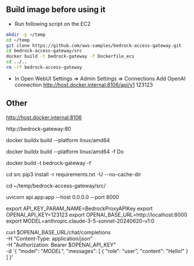 

## Build image before using it
- Run following script on the EC2
```bash
mkdir -p ~/temp
cd ~/temp
git clone https://github.com/aws-samples/bedrock-access-gateway.git
cd bedrock-access-gateway/src
docker build -t bedrock-gateway -f Dockerfile_ecs
cd ../..
rm -rf bedrock-access-gateway
```

- In Open WebUI
Settings => Admin Settings => Connections
Add OpenAI connection
http://host.docker.internal:8106/api/v1
123123




## Other


http://host.docker.internal:8106

http://bedrock-gateway:80

docker buildx build --platform linux/amd64

docker buildx build --platform linux/amd64 -f Do


docker build -t bedrock-gateway -f 





cd src
pip3 install -r requirements.txt -U --no-cache-dir

cd ~/temp/bedrock-access-gateway/src/

uvicorn api.app:app --host 0.0.0.0 --port 8000

export API_KEY_PARAM_NAME=BedrockProxyAPIKey
export OPENAI_API_KEY=123123
export OPENAI_BASE_URL=http://localhost:8000
export MODEL=anthropic.claude-3-5-sonnet-20240620-v1:0

curl $OPENAI_BASE_URL/chat/completions \
  -H "Content-Type: application/json" \
  -H "Authorization: Bearer $OPENAI_API_KEY" \
  -d '{
    "model": "$MODEL$",
    "messages": [
      {
        "role": "user",
        "content": "Hello!"
      }
    ]
  }'